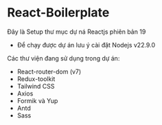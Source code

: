 # React-Boilerplate

Đây là Setup thư mục dự ná Reactjs phiên bản 19

- Để chạy được dự án lưu ý cài đặt Nodejs v22.9.0

Các thư viện đang sử dụng trong dự án:

- React-router-dom (v7)
- Redux-toolkit
- Tailwind CSS
- Axios
- Formik và Yup
- Antd
- Sass